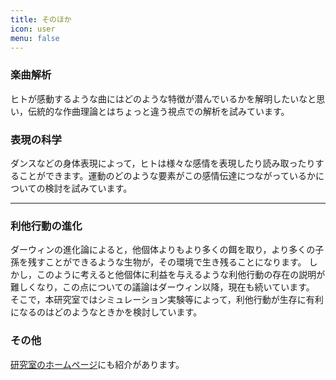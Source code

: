 ```yaml
---
title: そのほか
icon: user
menu: false
---
```


### 楽曲解析

ヒトが感動するような曲にはどのような特徴が潜んでいるかを解明したいなと思い，伝統的な作曲理論とはちょっと違う視点での解析を試みています。

### 表現の科学

ダンスなどの身体表現によって，ヒトは様々な感情を表現したり読み取ったりすることができます。運動のどのような要素がこの感情伝達につながっているかについての検討を試みています。

---
### 利他行動の進化

ダーウィンの進化論によると，他個体よりもより多くの餌を取り，より多くの子孫を残すことができるような生物が，その環境で生き残ることになります。
しかし，このように考えると他個体に利益を与えるような利他行動の存在の説明が難しくなり，この点についての議論はダーウィン以降，現在も続いています。
そこで，本研究室ではシミュレーション実験等によって，利他行動が生存に有利になるのはどのようなときかを検討しています。

### その他

[研究室のホームページ](http://bcl.sci.yamaguchi-u.ac.jp)にも紹介があります。
